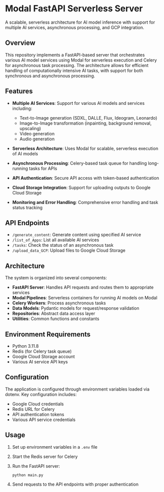 # Modal FastAPI Serverless Server

A scalable, serverless architecture for AI model inference with support for multiple AI services, asynchronous processing, and GCP integration.

## Overview

This repository implements a FastAPI-based server that orchestrates various AI model services using Modal for serverless execution and Celery for asynchronous task processing. The architecture allows for efficient handling of computationally intensive AI tasks, with support for both synchronous and asynchronous processing.

## Features

- **Multiple AI Services**: Support for various AI models and services including:
  - Text-to-Image generation (SDXL, DALLE, Flux, Ideogram, Leonardo)
  - Image-to-Image transformation (inpainting, background removal, upscaling)
  - Video generation
  - Audio generation

- **Serverless Architecture**: Uses Modal for scalable, serverless execution of AI models

- **Asynchronous Processing**: Celery-based task queue for handling long-running tasks for APIs

- **API Authentication**: Secure API access with token-based authentication

- **Cloud Storage Integration**: Support for uploading outputs to Google Cloud Storage

- **Monitoring and Error Handling**: Comprehensive error handling and task status tracking

## API Endpoints

- `/generate_content`: Generate content using specified AI service
- `/list_of_Apps`: List all available AI services
- `/tasks`: Check the status of an asynchronous task
- `/upload_data_GCP`: Upload files to Google Cloud Storage

## Architecture

The system is organized into several components:

- **FastAPI Server**: Handles API requests and routes them to appropriate services
- **Modal Pipelines**: Serverless containers for running AI models on Modal
- **Celery Workers**: Process asynchronous tasks
- **Data Models**: Pydantic models for request/response validation
- **Repositories**: Abstract data access layer
- **Utilities**: Common functions and constants

## Environment Requirements

- Python 3.11.8
- Redis (for Celery task queue)
- Google Cloud Storage account
- Various AI service API keys

## Configuration

The application is configured through environment variables loaded via dotenv. Key configuration includes:

- Google Cloud credentials
- Redis URL for Celery
- API authentication tokens
- Various API service credentials

## Usage

1. Set up environment variables in a `.env` file
2. Start the Redis server for Celery
3. Run the FastAPI server:
   ```
   python main.py
   ```

4. Send requests to the API endpoints with proper authentication
